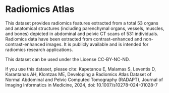 # Radiomics Atlas
This dataset provides radiomics features extracted from a total 53 organs and anatomical structures (including parenchymal organs, vessels, muscles, and bones) depicted in abdominal and pelvic CT scans of 531 individuals. Radiomics data have been extracted from contrast-enhanced and non-contrast-enhanced images. It is publicly available and is intended for radiomics research applications.


This dataset can be used under the License CC-BY-NC-ND.

If you use this dataset, please cite:  Kapetanou E, Malamas S, Leventis D, Karantanas AH, Klontzas ME, Developing a Radiomics Atlas Dataset of Normal Abdominal and Pelvic Computed Tomography (RADAPT), Journal of Imaging Informatics in Medicine, 2024, doi: 10.1007/s10278-024-01028-7
